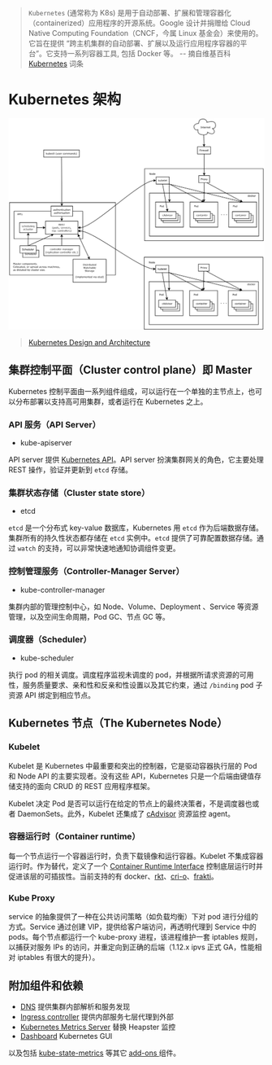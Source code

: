 > `Kubernetes` (通常称为 K8s) 是用于自动部署、扩展和管理容器化（containerized）应用程序的开源系统。Google 设计并捐赠给 Cloud Native Computing Foundation（CNCF，今属 Linux 基金会）来使用的。它旨在提供 “跨主机集群的自动部署、扩展以及运行应用程序容器的平台”。它支持一系列容器工具, 包括 Docker 等。 -- 摘自维基百科 [Kubernetes](https://zh.wikipedia.org/wiki/Kubernetes) 词条

# Kubernetes 架构

![kubernetes-architecuture](images/architecture.png)

> [Kubernetes Design and Architecture](https://github.com/kubernetes/community/blob/master/contributors/design-proposals/architecture/architecture.md#controller-manager-server)

## 集群控制平面（Cluster control plane）即 Master

Kubernetes 控制平面由一系列组件组成，可以运行在一个单独的主节点上，也可以分布部署以支持高可用集群，或者运行在 Kubernetes 之上。

### API 服务（API Server）

- kube-apiserver

API server 提供 [Kubernetes API](https://kubernetes.io/docs/concepts/overview/kubernetes-api/)。API server 扮演集群网关的角色，它主要处理 REST 操作，验证并更新到 `etcd` 存储。

### 集群状态存储（Cluster state store）

- etcd

`etcd` 是一个分布式 key-value 数据库，Kubernetes 用 `etcd` 作为后端数据存储。集群所有的持久性状态都存储在 `etcd` 实例中。`etcd` 提供了可靠配置数据存储。通过 `watch` 的支持，可以非常快速地通知协调组件变更。

### 控制管理服务（Controller-Manager Server）

- kube-controller-manager

集群内部的管理控制中心，如 Node、Volume、Deployment 、Service 等资源管理，以及空间生命周期，Pod GC、节点 GC 等。

### 调度器（Scheduler）

- kube-scheduler

执行 pod 的相关调度。调度程序监视未调度的 pod，并根据所请求资源的可用性，服务质量要求、亲和性和反亲和性设置以及其它约束，通过 `/binding` pod 子资源 API 绑定到相应节点。

## Kubernetes 节点（The Kubernetes Node）

### Kubelet

Kubelet 是 Kubernetes 中最重要和突出的控制器，它是驱动容器执行层的 Pod 和 Node API 的主要实现者。没有这些 API，Kubernetes 只是一个后端由键值存储支持的面向 CRUD 的 REST 应用程序框架。

Kubelet 决定 Pod 是否可以运行在给定的节点上的最终决策者，不是调度器也或者 DaemonSets。此外，Kubelet 还集成了 [cAdvisor](https://github.com/google/cadvisor) 资源监控 agent。

### 容器运行时（Container runtime）

每一个节点运行一个容器运行时，负责下载镜像和运行容器。Kubelet 不集成容器运行时。作为替代，定义了一个 [Container Runtime Interface](https://github.com/kubernetes/community/blob/master/contributors/devel/container-runtime-interface.md) 控制底层运行时并促进该层的可插拔性。当前支持的有 docker、[rkt](https://github.com/rkt/rkt)、[cri-o](https://github.com/kubernetes-incubator/cri-o)、[frakti](https://github.com/kubernetes/frakti)。

### Kube Proxy

service 的抽象提供了一种在公共访问策略（如负载均衡）下对 pod 进行分组的方式。Service 通过创建 VIP，提供给客户端访问，再透明代理到 Service 中的 pods。每个节点都运行一个 kube-proxy 进程，该进程维护一套 iptables 规则，以捕获对服务 IPs 的访问，并重定向到正确的后端（1.12.x ipvs 正式 GA，性能相对 iptables 有很大的提升）。

## 附加组件和依赖

* [DNS](https://github.com/kubernetes/kubernetes/tree/master/cluster/addons/dns) 提供集群内部解析和服务发现
* [Ingress controller](https://github.com/kubernetes/ingress-nginx) 提供内部服务七层代理到外部
* [Kubernetes Metrics Server](https://github.com/kubernetes-incubator/metrics-server) 替换 Heapster 监控
* [Dashboard](https://github.com/kubernetes/dashboard/) Kubernetes GUI

以及包括 [kube-state-metrics](https://github.com/kubernetes/kube-state-metrics) 等其它 [add-ons ](https://github.com/kubernetes/kubernetes/tree/master/cluster/addons) 组件。

